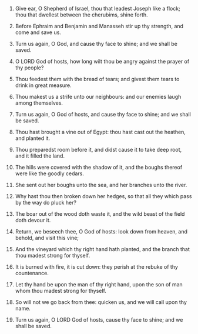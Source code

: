1. Give ear, O Shepherd of Israel, thou that leadest Joseph like a
flock; thou that dwellest between the cherubims, shine forth.

2. Before Ephraim and Benjamin and Manasseh stir up thy strength,
and come and save us.

3. Turn us again, O God, and cause thy face to shine; and we shall
be saved.

4. O LORD God of hosts, how long wilt thou be angry against the
prayer of thy people?

5. Thou feedest them with the bread of tears; and givest them tears
to drink in great measure.

6. Thou makest us a strife unto our neighbours: and our enemies
laugh among themselves.

7. Turn us again, O God of hosts, and cause thy face to shine; and
we shall be saved.

8. Thou hast brought a vine out of Egypt: thou hast cast out the
heathen, and planted it.

9. Thou preparedst room before it, and didst cause it to take deep
root, and it filled the land.

10. The hills were covered with the shadow of it, and the boughs
thereof were like the goodly cedars.

11. She sent out her boughs unto the sea, and her branches unto the
river.

12. Why hast thou then broken down her hedges, so that all they
which pass by the way do pluck her?

13. The boar out of the wood doth waste it, and the wild beast of
the field doth devour it.

14. Return, we beseech thee, O God of hosts: look down from heaven,
and behold, and visit this vine;

15. And the vineyard which thy right hand hath planted, and the
branch that thou madest strong for thyself.

16. It is burned with fire, it is cut down: they perish at the
rebuke of thy countenance.

17. Let thy hand be upon the man of thy right hand, upon the son of
man whom thou madest strong for thyself.

18. So will not we go back from thee: quicken us, and we will call
upon thy name.

19. Turn us again, O LORD God of hosts, cause thy face to shine; and
we shall be saved.